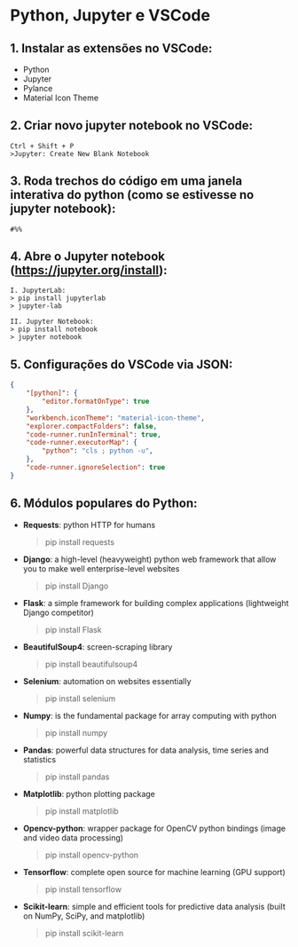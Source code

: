 # Python, Jupyter e VSCode

## 1. Instalar as extensões no VSCode:

* Python
* Jupyter
* Pylance
* Material Icon Theme

## 2. Criar novo jupyter notebook no VSCode:

	Ctrl + Shift + P
	>Jupyter: Create New Blank Notebook

## 3. Roda trechos do código em uma janela interativa do python (como se estivesse no jupyter notebook):

	#%%

## 4. Abre o Jupyter notebook (https://jupyter.org/install):

	I. JupyterLab:
	> pip install jupyterlab
	> jupyter-lab

	II. Jupyter Notebook:
	> pip install notebook
	> jupyter notebook

## 5. Configurações do VSCode via JSON:

```json
{
    "[python]": {
        "editor.formatOnType": true
    },
    "workbench.iconTheme": "material-icon-theme",
    "explorer.compactFolders": false,
    "code-runner.runInTerminal": true,
    "code-runner.executorMap": {
        "python": "cls ; python -u",
    },
    "code-runner.ignoreSelection": true
}
```

## 6. Módulos populares do Python:

* __Requests__: python HTTP for humans
	> pip install requests

* __Django__: a high-level (heavyweight) python web framework that allow you to make well enterprise-level websites
	> pip install Django

* __Flask__: a simple framework for building complex applications (lightweight Django competitor)
	> pip install Flask

* __BeautifulSoup4__: screen-scraping library
	> pip install beautifulsoup4

* __Selenium__: automation on websites essentially
	> pip install selenium

* __Numpy__: is the fundamental package for array computing with python
	> pip install numpy

* __Pandas__: powerful data structures for data analysis, time series and statistics
	> pip install pandas

* __Matplotlib__: python plotting package
	> pip install matplotlib

* __Opencv-python__: wrapper package for OpenCV python bindings (image and video data processing)
	> pip install opencv-python

* __Tensorflow__: complete open source for machine learning (GPU support)
	> pip install tensorflow

* __Scikit-learn__: simple and efficient tools for predictive data analysis (built on NumPy, SciPy, and matplotlib)
	> pip install scikit-learn
